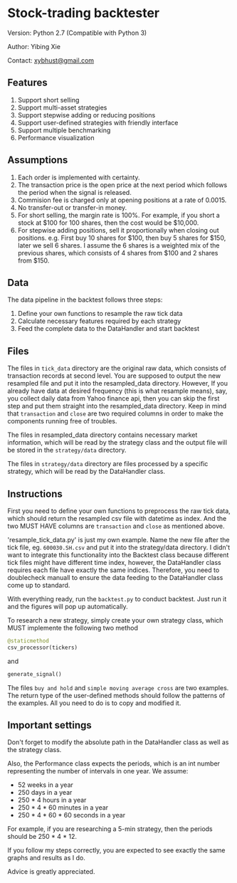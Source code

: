 # Stock-trading backtester
Version:  Python 2.7 (Compatible with Python 3) 

Author:   Yibing Xie 

Contact:  xybhust@gmail.com 

Features
--------
1. Support short selling
2. Support multi-asset strategies
3. Support stepwise adding or reducing positions
4. Support user-defined strategies with friendly interface
5. Support multiple benchmarking
6. Performance visualization 


Assumptions
-----------
1. Each order is implemented with certainty.
2. The transaction price is the open price at the next period which follows 
   the period when the signal is released.
3. Commision fee is charged only at opening positions at a rate of 0.0015.
4. No transfer-out or transfer-in money.
5. For short selling, the margin rate is 100%. For example, if you short a 
   stock at $100 for 100 shares, then the cost would be $10,000.
6. For stepwise adding positions, sell it proportionally when 
   closing out positions. e.g. First buy 10 shares for $100, then buy 5 shares
   for $150, later we sell 6 shares. I assume the 6 shares is a weighted mix
   of the previous shares, which consists of 4 shares from $100 and 2 shares
   from $150.


Data
----
The data pipeline in the backtest follows three steps:
  1. Define your own functions to resample the raw tick data 
  2. Calculate necessary features required by each strategy
  3. Feed the complete data to the DataHandler and start backtest


Files
-----
The files in `tick_data` directory are the original raw data, which consists of
transaction records at second level. You are supposed to output the new
resampled file and put it into the resampled_data directory. However, If you 
already have data at desired frequency (this is what resample means), say, you
collect daily data from Yahoo finance api, then you can skip the first step 
and put them straight into the resampled_data directory. Keep in mind that 
`transaction` and `close` are two required columns in order to make the 
components running free of troubles.

The files in resampled_data directory contains necessary market information,
which will be read by the strategy class and the output file will be stored
in the `strategy/data` directory.

The files in `strategy/data` directory are files processed by a specific strategy,
which will be read by the DataHandler class. 


Instructions
------------
First you need to define your own functions to preprocess the raw tick data,
which should return the resampled csv file with datetime as index. And the 
two MUST HAVE columns are `transaction` and `close` as mentioned above.

'resample_tick_data.py' is just my own example. Name the new file after the 
tick file, eg. `600030.SH.csv` and put it into the strategy/data directory. 
I didn't want to integrate this functionality into the Backtest class because 
different tick files might have different time index, however, the DataHandler 
class requires each file have exactly the same indices. Therefore, you need to
doublecheck manuall to ensure the data feeding to the DataHandler class come 
up to standard.

With everything ready, run the `backtest.py` to conduct backtest. Just run it 
and the figures will pop up automatically.

To research a new strategy, simply create your own strategy class, which MUST 
implemente the following two method
```python
@staticmethod 
csv_processor(tickers)
```
and
```python
generate_signal()
```

The files `buy and hold` and `simple moving average cross` are two examples. 
The return type of the user-defined methods should follow the patterns of the 
examples. All you need to do is to copy and modified it.


Important settings
------------------
Don't forget to modify the absolute path in the DataHandler
class as well as the strategy class.

Also, the Performance class expects the periods, which is an int number 
representing the number of intervals in one year. We assume:
  * 52 weeks in a year
  * 250 days in a year
  * 250 * 4 hours in a year
  * 250 * 4 * 60 minutes in a year
  * 250 * 4 * 60 * 60 seconds in a year

For example, if you are researching a 5-min strategy, then the periods should
be 250 * 4 * 12.


If you follow my steps correctly, you are expected to see exactly the same
graphs and results as I do.

Advice is greatly appreciated. 
